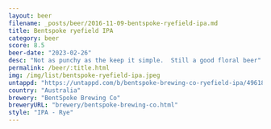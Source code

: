 ```yaml
---
layout: beer
filename: _posts/beer/2016-11-09-bentspoke-ryefield-ipa.md
title: Bentspoke ryefield IPA
category: beer
score: 8.5
beer-date: "2023-02-26"
desc: "Not as punchy as the keep it simple.  Still a good floral beer"
permalink: /beer/:title.html
img: /img/list/bentspoke-ryefield-ipa.jpeg
untappd: "https://untappd.com/b/bentspoke-brewing-co-ryefield-ipa/4961850"
country: "Australia"
brewery: "BentSpoke Brewing Co"
breweryURL: "brewery/bentspoke-brewing-co.html"
style: "IPA - Rye"
---
```

